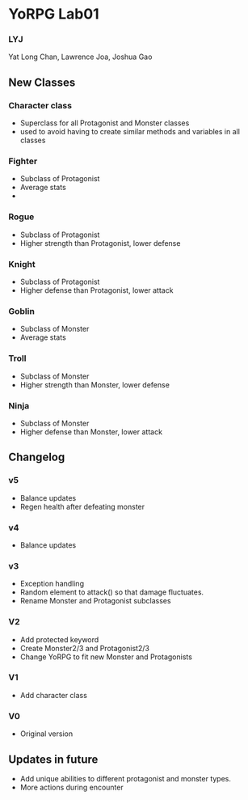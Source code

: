 # YoRPG Lab01
### LYJ
Yat Long Chan, Lawrence Joa, Joshua Gao

## New Classes

### Character class
* Superclass for all Protagonist and Monster classes
* used to avoid having to create similar methods and variables in all classes

### Fighter
* Subclass of Protagonist
* Average stats
* 
### Rogue
* Subclass of Protagonist
* Higher strength than Protagonist, lower defense

### Knight
* Subclass of Protagonist
* Higher defense than Protagonist, lower attack

### Goblin
* Subclass of Monster
* Average stats

### Troll
* Subclass of Monster
* Higher strength than Monster, lower defense

### Ninja
* Subclass of Monster
* Higher defense than Monster, lower attack

## Changelog

### v5
* Balance updates
* Regen health after defeating monster

### v4
* Balance updates

### v3
* Exception handling
* Random element to attack() so that damage fluctuates.
* Rename Monster and Protagonist subclasses

### V2
* Add protected keyword
* Create Monster2/3 and Protagonist2/3
* Change YoRPG to fit new Monster and Protagonists

### V1
* Add character class

### V0
* Original version

## Updates in future
* Add unique abilities to different protagonist and monster types.
* More actions during encounter
